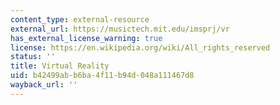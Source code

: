 ```yaml
---
content_type: external-resource
external_url: https://musictech.mit.edu/imsprj/vr
has_external_license_warning: true
license: https://en.wikipedia.org/wiki/All_rights_reserved
status: ''
title: Virtual Reality
uid: b42499ab-b6ba-4f11-b94d-048a111467d8
wayback_url: ''
---
```

